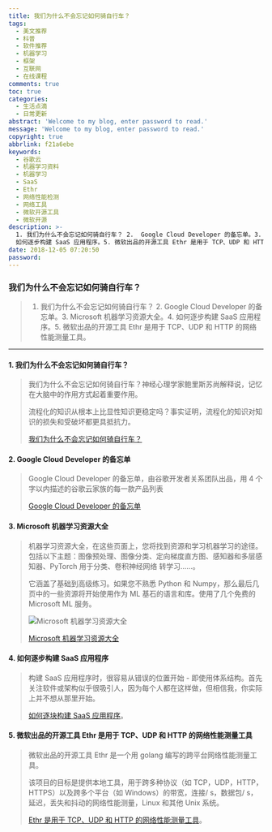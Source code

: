 ```yaml
---
title: 我们为什么不会忘记如何骑自行车？
tags:
  - 美文推荐
  - 科普
  - 软件推荐
  - 机器学习
  - 框架
  - 互联网
  - 在线课程
comments: true
toc: true
categories:
  - 生活点滴
  - 日常更新
abstract: 'Welcome to my blog, enter password to read.'
message: 'Welcome to my blog, enter password to read.'
copyright: true
abbrlink: f21a6ebe
keywords:
  - 谷歌云
  - 机器学习资料
  - 机器学习
  - SaaS
  - Ethr
  - 网络性能检测
  - 网络工具
  - 微软开源工具
  - 微软开源
description: >-
  1. 我们为什么不会忘记如何骑自行车？ 2.  Google Cloud Developer 的备忘单。3. Microsoft 机器学习资源大全。4.
  如何逐步构建 SaaS 应用程序。5. 微软出品的开源工具 Ethr 是用于 TCP、UDP 和 HTTP 的网络性能测量工具。
date: 2018-12-05 07:20:50
password:
---
```

<script type="text/javascript" src="/js/src/bai.js"></script>

### 我们为什么不会忘记如何骑自行车？
>  1. 我们为什么不会忘记如何骑自行车？ 2.  Google Cloud Developer 的备忘单。3. Microsoft 机器学习资源大全。4. 如何逐步构建 SaaS 应用程序。5. 微软出品的开源工具 Ethr 是用于 TCP、UDP 和 HTTP 的网络性能测量工具。

---

#### 1. 我们为什么不会忘记如何骑自行车？
> 我们为什么不会忘记如何骑自行车？神经心理学家鲍里斯苏尚解释说，记忆在大脑中的作用方式起着重要作用。
>
> 流程化的知识从根本上比显性知识更稳定吗？事实证明，流程化的知识对知识的损失和受破坏都更具抵抗力。
>
> [我们为什么不会忘记如何骑自行车？](https://www.scientificamerican.com/article/why-dont-we-forget-how-to-ride-a-bike/)

#### 2. Google Cloud Developer 的备忘单
> Google Cloud Developer 的备忘单，由谷歌开发者关系团队出品，用 4 个字以内描述的谷歌云家族的每一款产品列表
>
> [Google Cloud Developer 的备忘单](https://github.com/gregsramblings/google-cloud-4-words)

#### 3. Microsoft 机器学习资源大全
> 机器学习资源大全，在这些页面上，您将找到资源和学习机器学习的途径。包括以下主题：图像预处理、图像分类、定向梯度直方图、感知器和多层感知器、PyTorch 用于分类、卷积神经网络
转学习……。
>
> 它涵盖了基础到高级练习。如果您不熟悉 Python 和 Numpy，那么最后几页中的一些资源将开始使用作为 ML 基石的语言和库。使用了几个免费的 Microsoft ML 服务。
>
> ![Microsoft 机器学习资源大全](https://ws1.sinaimg.cn/large/006tNbRwgy1fxvgz2qj4ij30j60g6q3r.jpg)
>
> [Microsoft 机器学习资源大全](https://rheartpython.github.io/navigating-ml/)

#### 4. 如何逐步构建 SaaS 应用程序
> 构建 SaaS 应用程序时，很容易从错误的位置开始 - 即使用体系结构。首先关注软件或架构似乎很吸引人，因为每个人都在这样做，但相信我，你实际上并不想从那里开始。
>
> [如何逐块构建 SaaS 应用程序](https://blog.sentry.io/2018/11/14/how-to-build-saas-application)。

#### 5. 微软出品的开源工具 Ethr 是用于 TCP、UDP 和 HTTP 的网络性能测量工具
>  微软出品的开源工具 Ethr 是一个用 golang 编写的跨平台网络性能测量工具。
>
>  该项目的目标是提供本地工具，用于跨多种协议（如 TCP，UDP，HTTP，HTTPS）以及跨多个平台（如 Windows）的带宽，连接/ s，数据包/ s，延迟，丢失和抖动的网络性能测量，Linux 和其他 Unix 系统。
>
> [Ethr 是用于 TCP、UDP 和 HTTP 的网络性能测量工具](https://github.com/Microsoft/ethr)。




